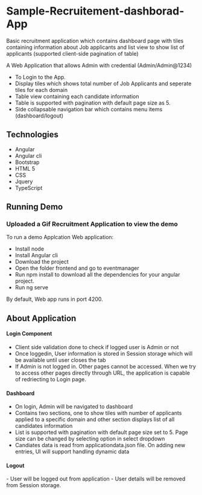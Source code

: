 # Sample-Recruitement-dashborad-App
Basic recruitment application which contains dashboard page with tiles containing information about Job applicants and list view to show list of applicants (supported client-side pagination of table)

A Web Application that allows Admin with credential (Admin/Admin@1234)
- To Login to the App. 
- Display tiles which shows total number of Job Applicants and seperate tiles for each domain
- Table view containing each candidate information
- Table is supported with pagination with default page size as 5.
- Side collapsable navigation bar which contains menu items (dashboard/logout)

<h2>Technologies</h2>
<ul>
 <li>Angular</li>
 <li>Angular cli</li>
 <li>Bootstrap</li>
 <li>HTML 5</li>
 <li>CSS</li>
 <li>Jquery</li>
 <li>TypeScript</li>
</ul>
 <h2>Running Demo</h2>
 
 <h3>Uploaded a Gif Recruitment Application to view the demo</h3> 
 
 To run a demo Applcation
 Web application:
  - Install node
  - Install Angular cli
  - Download the project
  - Open the folder frontend and go to eventmanager
  - Run npm install to download all the  dependencies for your angular project.
  - Run ng serve 

 By default, Web app runs in port 4200.
 
<h2> About Application</h2>

<h4>Login Component</h4>
 <ul>
 <li> Client side validation done to check if logged user is Admin or not</li>
 <li> Once loggedin, User information is stored in Session storage which will be available until user closes the tab</li>
 <li> If Admin is not logged in. Other pages cannot be accessed. When we try to access other pages directly through URL, the application is capable of redriecting to Login page.</li>
 </ul>

<h4>Dashboard</h4>
 <ul>
 <li> On login, Admin will be navigated to dashboard </li>
 <li> Contains two sections, one to show tiles with number of applicants applied to a specific domain and other section displays list of all candidates information </li>
 <li> List is supported with pagination with default page size set to 5. Page size can be changed by selecting option in select dropdown</li>
 <li> Candiates data is read from applicationdata.json file. On adding new entries, UI will support handling dynamic data</li>
 </ul>

<h4>Logout</h4>
  - User will be logged out from application
  - User details will be removed from Session storage.
